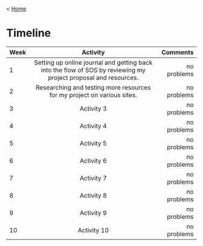 < [Home](/README.md)

# Timeline


| Week          | Activity      | Comments  |
| ------------- |:-------------:| ---------:|
| 1    |Setting up online journal and getting back into the flow of SOS by reviewing my project proposal and resources.| no problems  |
| 2    |Researching and testing more resources for my project on various sites.|  no problems  |
| 3    | Activity 3 |    no problems  |
| 4    | Activity 4 | no problems  |
| 5    | Activity 5 | no problems  |
| 6    | Activity 6 | no problems  |
| 7    | Activity 7 | no problems  |
| 8    | Activity 8 | no problems  |
| 9    | Activity 9 | no problems  |
| 10   | Activity 10 | no problems  |
